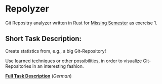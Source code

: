 # Repolyzer
Git Repositry analyzer written in Rust for [Missing Semester](https://teaching.pages.sai.jku.at/missing-semester/) as exercise 1.

## Short Task Description:
Create statistics from, e.g., a big Git-Repository!

Use learned techniques or other possibilities, in order to visualize Git-Repositories in an interesting fashion.

[**Full Task Description**](https://teaching.pages.sai.jku.at/missing-semester/exercise/missing-semester-exercise1/) (*German*)